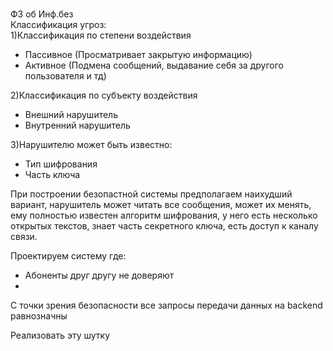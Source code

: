 #
ФЗ об Инф.без  
Классификация угроз:  
1)Классификация по степени воздействия
- Пассивное (Просматривает закрытую информацию)
- Активное (Подмена сообщений, выдавание себя за другого пользователя и тд)  

2)Классификация по субъекту воздействия
- Внешний нарушитель
- Внутренний нарушитель   

3)Нарушителю может быть известно:
- Тип шифрования
- Часть ключа

При построении безопастной системы предполагаем наихудший вариант, нарушитель может читать все сообщения, может их менять, ему полностью известен алгоритм шифрования, у него есть несколько открытых текстов, знает часть секретного ключа, есть доступ к каналу связи.  

Проектируем систему где:
- Абоненты друг другу не доверяют
- 

С точки зрения безопасности все запросы передачи данных на backend равнозначны

Реализовать эту шутку
